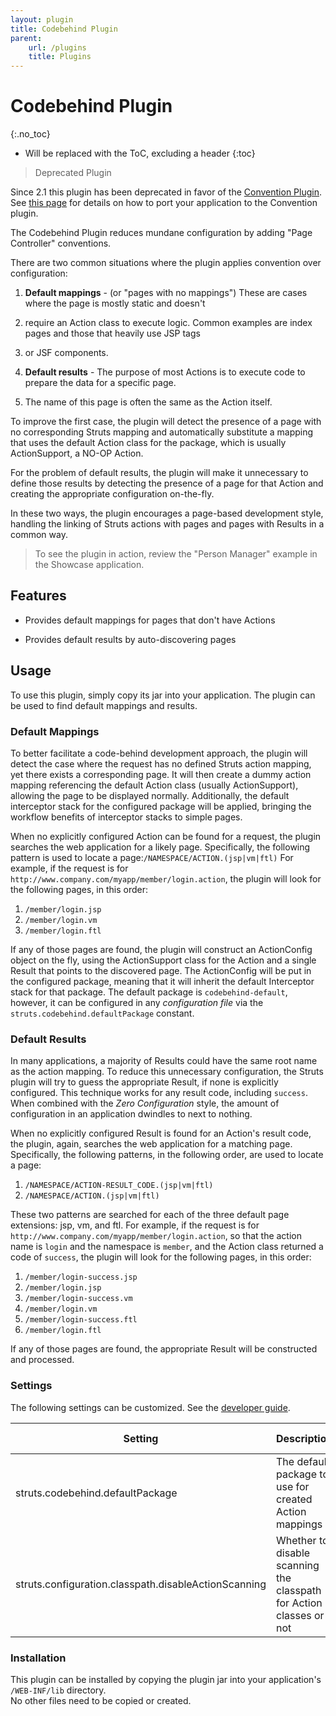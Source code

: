 ```yaml
---
layout: plugin
title: Codebehind Plugin
parent:
    url: /plugins
    title: Plugins
---
```


# Codebehind Plugin
{:.no_toc}

* Will be replaced with the ToC, excluding a header
{:toc}

> Deprecated Plugin

Since 2.1 this plugin has been deprecated in favor of the [Convention Plugin](../convention). See [this page](../convention/converting) 
for details on how to port your application to the Convention plugin.

The Codebehind Plugin reduces mundane configuration by adding "Page Controller" conventions.


There are two common situations where the plugin applies convention over configuration:

1. **Default mappings** - (or "pages with no mappings") These are cases where the page is mostly static and doesn't 
2. require an Action class to execute logic.  Common examples are index pages and those that heavily use JSP tags 
3. or JSF components.

4. **Default results** - The purpose of most Actions is to execute code to prepare the data for a specific page.
5. The name of this page is often the same as the Action itself.

To improve the first case, the plugin will detect the presence of a page with no corresponding Struts mapping 
and automatically substitute a mapping that uses the default Action class for the package, which is usually 
ActionSupport, a NO-OP Action.  

For the problem of default results, the plugin will make it unnecessary to define those results by detecting 
the presence of a page for that Action and creating the appropriate configuration on-the-fly. 

In these two ways, the plugin encourages a page-based development style, handling the linking of Struts actions 
with pages and pages with Results in a common way.

> To see the plugin in action, review the "Person Manager" example in the Showcase application.

## Features

+ Provides default mappings for pages that don't have Actions

+ Provides default results by auto-discovering pages

## Usage

To use this plugin, simply copy its jar into your application.  The plugin can be used to find default mappings 
and results.

### Default Mappings

To better facilitate a code-behind development approach, the plugin will detect the case where the request has 
no defined Struts action mapping, yet there exists a corresponding page.  It will then create a dummy action mapping referencing the default Action class (usually ActionSupport), allowing the page to be displayed normally.  Additionally, the default interceptor stack for the configured package will be applied, bringing the workflow benefits of interceptor stacks to simple pages.

When no explicitly configured Action can be found for a request, the plugin searches the web application for 
a likely page. Specifically, the following pattern is used to locate a page:`/NAMESPACE/ACTION.(jsp|vm|ftl)`
For example, if the request is for `http://www.company.com/myapp/member/login.action`, the plugin will look for 
the following pages, in this order: 

1. `/member/login.jsp`
2. `/member/login.vm`
3. `/member/login.ftl`

If any of those pages are found, the plugin will construct an ActionConfig object on the fly, using the ActionSupport 
class for the Action and a single Result that points to the discovered page.  The ActionConfig will be put in the configured
package, meaning that it will inherit the default Interceptor stack for that package.  The default package 
is `codebehind-default`, however, it can be configured in any _configuration file_  via the `struts.codebehind.defaultPackage`
constant.

### Default Results

In many applications, a majority of Results could have the same root name as the action mapping.  To reduce this 
unnecessary configuration, the Struts plugin will try to guess the appropriate Result, if none is explicitly configured.
This technique works for any result code, including `success`. When combined with the _Zero Configuration_  style,
the amount of configuration in an application dwindles to next to nothing.

When no explicitly configured Result is found for an Action's result code, the plugin, again, searches the web 
application for a matching page. Specifically, the following patterns, in the following order, are used to locate 
a page:

1. `/NAMESPACE/ACTION-RESULT_CODE.(jsp|vm|ftl)`
2. `/NAMESPACE/ACTION.(jsp|vm|ftl)`

These two patterns are searched for each of the three default page extensions: jsp, vm, and ftl.  For example, 
if the request is for `http://www.company.com/myapp/member/login.action`, so that the action name is `login` 
and the namespace is `member`, and the Action class returned a code of `success`, the plugin will look for 
the following pages, in this order: 

1. `/member/login-success.jsp`
2. `/member/login.jsp`
3. `/member/login-success.vm`
4. `/member/login.vm`
5. `/member/login-success.ftl`
6. `/member/login.ftl`

If any of those pages are found, the appropriate Result will be constructed and processed.

### Settings

The following settings can be customized.  See the [developer guide](/core-developers/configuration-files).

|Setting|Description|Default|Possible Values|
|-------|-----------|-------|---------------|
|struts.codebehind.defaultPackage|The default package to use for created Action mappings|codebehind-default|Any existing package name|
|struts.configuration.classpath.disableActionScanning|Whether to disable scanning the classpath for Action classes or not|false|true or false|

### Installation

This plugin can be installed by copying the plugin jar into your application's `/WEB-INF/lib` directory.  
No other files need to be copied or created.
